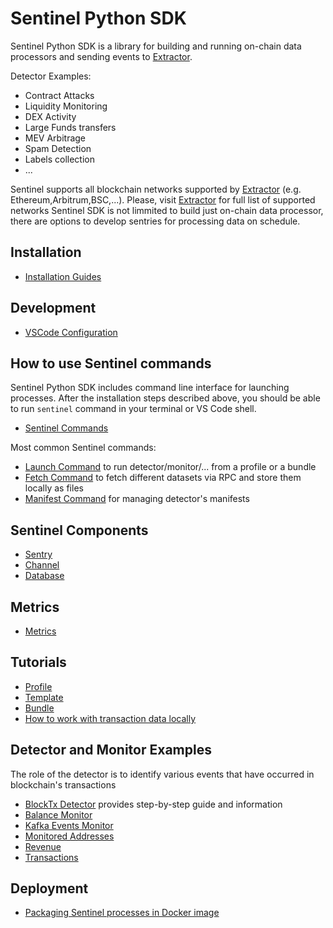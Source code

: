 # Sentinel Python SDK

Sentinel Python SDK is a library for building and running on-chain data processors and sending events to [Extractor](https://extractor.live).

  Detector Examples:

- Contract Attacks
- Liquidity Monitoring
- DEX Activity
- Large Funds transfers
- MEV Arbitrage
- Spam Detection
- Labels collection
- ...

Sentinel supports all blockchain networks supported by [Extractor](https://extractor.live) (e.g. Ethereum,Arbitrum,BSC,...). Please, visit [Extractor](https://extractor.live) for full list of supported networks
Sentinel SDK is not limmited to build just on-chain data processor, there are options to develop sentries for processing data on schedule.
## Installation

- [Installation Guides](/docs/Install/Install.md)
## Development

- [VSCode Configuration](/docs/Development/VSCode-Configuration.md)
## How to use Sentinel commands

  Sentinel Python SDK includes command line interface for launching processes. After the installation steps described above, you should be able to run `sentinel` command in your terminal or VS Code shell.
  
- [Sentinel Commands](docs/Commands/Command-List.md)

Most common Sentinel commands:

- [Launch Command](docs/Commands/Launch.md) to run detector/monitor/... from a profile or a bundle
- [Fetch Command](docs/Commands//Fetch.md) to fetch different datasets via RPC and store them locally as files
- [Manifest Command]() for managing detector's manifests
## Sentinel Components

- [Sentry](/docs/Sentry/Overview.md)
- [Channel](/docs/Channels/Overview.md)
- [Database](/docs/Databases/Overview.md)
## Metrics

- [Metrics](/docs/Metrics/Index.md)
## Tutorials

- [Profile](/docs/Tutorials/Profile.md)
- [Template](/docs/Tutorials/Template.md)
- [Bundle](/docs/Tutorials/Bundle.md)
- [How to work with transaction data locally](/docs/Tutorials/How-to-work-with-transaction-data-locally.md)

## Detector and Monitor Examples

  The role of the detector is to identify various events that have occurred in blockchain's transactions

- [BlockTx Detector](examples/block_tx/README.md) provides step-by-step guide and information
- [Balance Monitor](examples/balance_monitor/README.md)
- [Kafka Events Monitor](examples/kafka_events_monitor/)
- [Monitored Addresses](examples/monitored_address/README.md)
- [Revenue](examples/revenue/)
- [Transactions](examples/transaction/README.md)

## Deployment

- [Packaging Sentinel processes in Docker image](docs/Deployment/Packaging-in-Docker-Image.md)